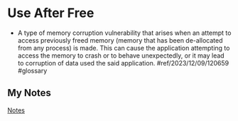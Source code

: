 # Use After Free
- A type of memory corruption vulnerability that arises when an attempt to access previously freed memory (memory that has been de-allocated from any process) is made. This can cause the application attempting to access the memory to crash or to behave unexpectedly, or it may lead to corruption of data used the said application. #ref/2023/12/09/120659 #glossary 
## My Notes
[Notes](mynotes/use-after-free-notes.md)
